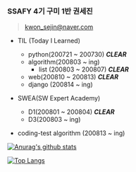 ### SSAFY 4기 구미 1반 권세진

> kwon_sejin@naver.com



* TIL (Today I Learned)
  * python(200721 ~ 200730)	***CLEAR***
  * algorithm(200803 ~ ing)
    * list (200803 ~ 200807) ***CLEAR***
  * web(200810 ~ 200813) ***CLEAR***
  * django (200814 ~ ing)



* SWEA(SW Expert Academy)
  * D1(200801 ~ 200804) 	***CLEAR***
  * D3(200803 ~ ing)

* coding-test algorithm (200813 ~ ing)


[![Anurag's github stats](https://github-readme-stats.vercel.app/api?username=rnjstpwls)](https://github.com/anuraghazra/github-readme-stats)

[![Top Langs](https://github-readme-stats.vercel.app/api/top-langs/?username=rnjstpwls)](https://github.com/anuraghazra/github-readme-stats)
